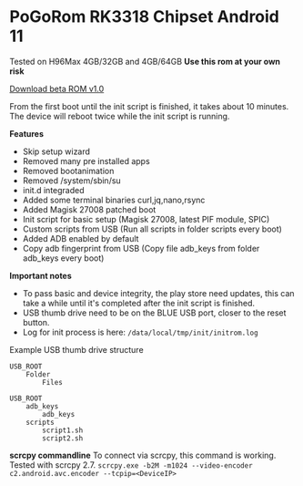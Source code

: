 # PoGoRom RK3318 Chipset Android 11

Tested on H96Max 4GB/32GB and 4GB/64GB
**Use this rom at your own risk**

[Download beta ROM v1.0](https://github.com/andi2022/PoGoRom/releases/download/rk3318_a11/pogorom_rk3318_a11_beta_v1.0.img.zip)

From the first boot until the init script is finished, it takes about 10 minutes. The device will reboot twice while the init script is running.

**Features**
 - Skip setup wizard
 - Removed many pre installed apps
 - Removed bootanimation
 - Removed /system/sbin/su
 - init.d integraded
 - Added some terminal binaries curl,jq,nano,rsync
 - Added Magisk 27008 patched boot
 - Init script for basic setup (Magisk 27008, latest PIF module, SPIC)
 - Custom scripts from USB (Run all scripts in folder scripts every
   boot)
 - Added ADB enabled by default
 - Copy adb fingerprint from USB (Copy file adb_keys from folder
   adb_keys every boot)

**Important notes**
 - To pass basic and device integrity, the play store need updates, this
   can take a while until it's completed after the init script is
   finished.
 - USB thumb drive need to be on the BLUE USB port, closer to the reset button.
 - Log for init process is here: `/data/local/tmp/init/initrom.log`

Example USB thumb drive structure
```
USB_ROOT
	Folder
		Files

USB_ROOT
	adb_keys
		adb_keys
	scripts
		script1.sh
		script2.sh
```

**scrcpy commandline**
To connect via scrcpy, this command is working. Tested with scrcpy 2.7.
`scrcpy.exe -b2M -m1024 --video-encoder c2.android.avc.encoder --tcpip=<DeviceIP>`
